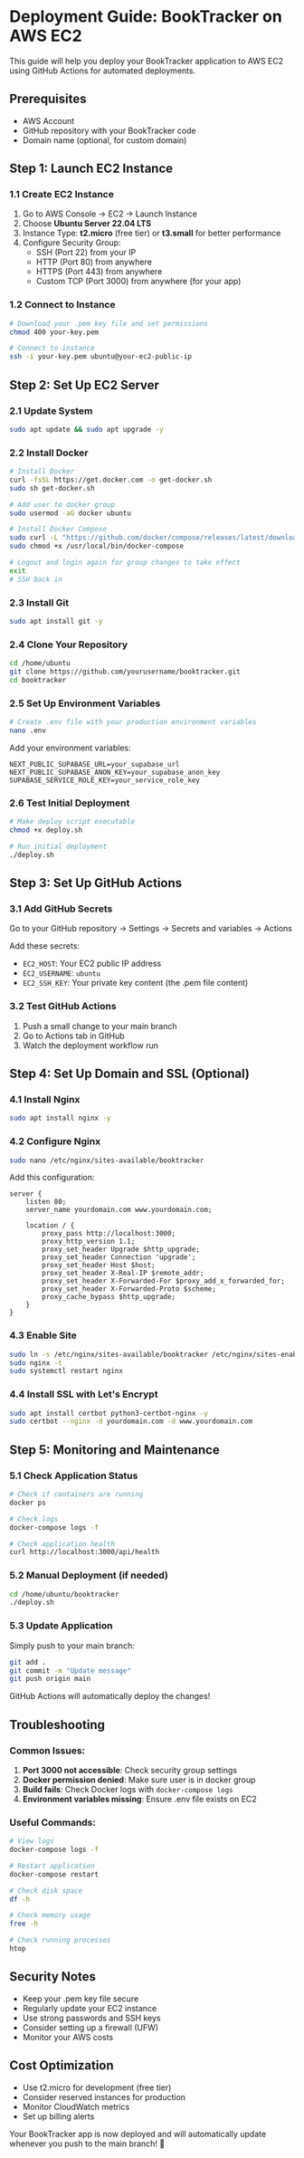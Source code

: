 # Deployment Guide: BookTracker on AWS EC2

This guide will help you deploy your BookTracker application to AWS EC2 using GitHub Actions for automated deployments.

## Prerequisites

- AWS Account
- GitHub repository with your BookTracker code
- Domain name (optional, for custom domain)

## Step 1: Launch EC2 Instance

### 1.1 Create EC2 Instance
1. Go to AWS Console → EC2 → Launch Instance
2. Choose **Ubuntu Server 22.04 LTS**
3. Instance Type: **t2.micro** (free tier) or **t3.small** for better performance
4. Configure Security Group:
   - SSH (Port 22) from your IP
   - HTTP (Port 80) from anywhere
   - HTTPS (Port 443) from anywhere
   - Custom TCP (Port 3000) from anywhere (for your app)

### 1.2 Connect to Instance
```bash
# Download your .pem key file and set permissions
chmod 400 your-key.pem

# Connect to instance
ssh -i your-key.pem ubuntu@your-ec2-public-ip
```

## Step 2: Set Up EC2 Server

### 2.1 Update System
```bash
sudo apt update && sudo apt upgrade -y
```

### 2.2 Install Docker
```bash
# Install Docker
curl -fsSL https://get.docker.com -o get-docker.sh
sudo sh get-docker.sh

# Add user to docker group
sudo usermod -aG docker ubuntu

# Install Docker Compose
sudo curl -L "https://github.com/docker/compose/releases/latest/download/docker-compose-$(uname -s)-$(uname -m)" -o /usr/local/bin/docker-compose
sudo chmod +x /usr/local/bin/docker-compose

# Logout and login again for group changes to take effect
exit
# SSH back in
```

### 2.3 Install Git
```bash
sudo apt install git -y
```

### 2.4 Clone Your Repository
```bash
cd /home/ubuntu
git clone https://github.com/yourusername/booktracker.git
cd booktracker
```

### 2.5 Set Up Environment Variables
```bash
# Create .env file with your production environment variables
nano .env
```

Add your environment variables:
```env
NEXT_PUBLIC_SUPABASE_URL=your_supabase_url
NEXT_PUBLIC_SUPABASE_ANON_KEY=your_supabase_anon_key
SUPABASE_SERVICE_ROLE_KEY=your_service_role_key
```

### 2.6 Test Initial Deployment
```bash
# Make deploy script executable
chmod +x deploy.sh

# Run initial deployment
./deploy.sh
```

## Step 3: Set Up GitHub Actions

### 3.1 Add GitHub Secrets
Go to your GitHub repository → Settings → Secrets and variables → Actions

Add these secrets:
- `EC2_HOST`: Your EC2 public IP address
- `EC2_USERNAME`: `ubuntu`
- `EC2_SSH_KEY`: Your private key content (the .pem file content)

### 3.2 Test GitHub Actions
1. Push a small change to your main branch
2. Go to Actions tab in GitHub
3. Watch the deployment workflow run

## Step 4: Set Up Domain and SSL (Optional)

### 4.1 Install Nginx
```bash
sudo apt install nginx -y
```

### 4.2 Configure Nginx
```bash
sudo nano /etc/nginx/sites-available/booktracker
```

Add this configuration:
```nginx
server {
    listen 80;
    server_name yourdomain.com www.yourdomain.com;

    location / {
        proxy_pass http://localhost:3000;
        proxy_http_version 1.1;
        proxy_set_header Upgrade $http_upgrade;
        proxy_set_header Connection 'upgrade';
        proxy_set_header Host $host;
        proxy_set_header X-Real-IP $remote_addr;
        proxy_set_header X-Forwarded-For $proxy_add_x_forwarded_for;
        proxy_set_header X-Forwarded-Proto $scheme;
        proxy_cache_bypass $http_upgrade;
    }
}
```

### 4.3 Enable Site
```bash
sudo ln -s /etc/nginx/sites-available/booktracker /etc/nginx/sites-enabled/
sudo nginx -t
sudo systemctl restart nginx
```

### 4.4 Install SSL with Let's Encrypt
```bash
sudo apt install certbot python3-certbot-nginx -y
sudo certbot --nginx -d yourdomain.com -d www.yourdomain.com
```

## Step 5: Monitoring and Maintenance

### 5.1 Check Application Status
```bash
# Check if containers are running
docker ps

# Check logs
docker-compose logs -f

# Check application health
curl http://localhost:3000/api/health
```

### 5.2 Manual Deployment (if needed)
```bash
cd /home/ubuntu/booktracker
./deploy.sh
```

### 5.3 Update Application
Simply push to your main branch:
```bash
git add .
git commit -m "Update message"
git push origin main
```

GitHub Actions will automatically deploy the changes!

## Troubleshooting

### Common Issues:

1. **Port 3000 not accessible**: Check security group settings
2. **Docker permission denied**: Make sure user is in docker group
3. **Build fails**: Check Docker logs with `docker-compose logs`
4. **Environment variables missing**: Ensure .env file exists on EC2

### Useful Commands:
```bash
# View logs
docker-compose logs -f

# Restart application
docker-compose restart

# Check disk space
df -h

# Check memory usage
free -h

# Check running processes
htop
```

## Security Notes

- Keep your .pem key file secure
- Regularly update your EC2 instance
- Use strong passwords and SSH keys
- Consider setting up a firewall (UFW)
- Monitor your AWS costs

## Cost Optimization

- Use t2.micro for development (free tier)
- Consider reserved instances for production
- Monitor CloudWatch metrics
- Set up billing alerts

Your BookTracker app is now deployed and will automatically update whenever you push to the main branch! 🎉 